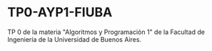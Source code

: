 # TP0-AYP1-FIUBA
TP 0 de la materia "Algoritmos y Programación 1" de la Facultad de Ingeniería de la Universidad de Buenos Aires.
